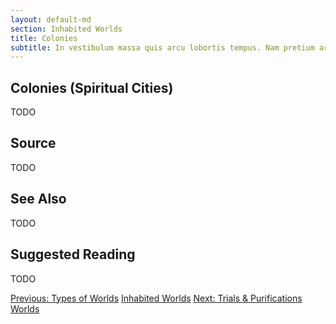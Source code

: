 ```yaml
---
layout: default-md
section: Inhabited Worlds
title: Colonies
subtitle: In vestibulum massa quis arcu lobortis tempus. Nam pretium arcu in odio vulputate luctus.
---
```


## Colonies (Spiritual Cities)
TODO


## Source
TODO


## See Also
TODO


## Suggested Reading
TODO



<a href="types" class="button">Previous: Types of Worlds</a>
<a href="./" class="button special">Inhabited Worlds</a>
<a href="trial-purification" class="button">Next: Trials & Purifications Worlds</a>
